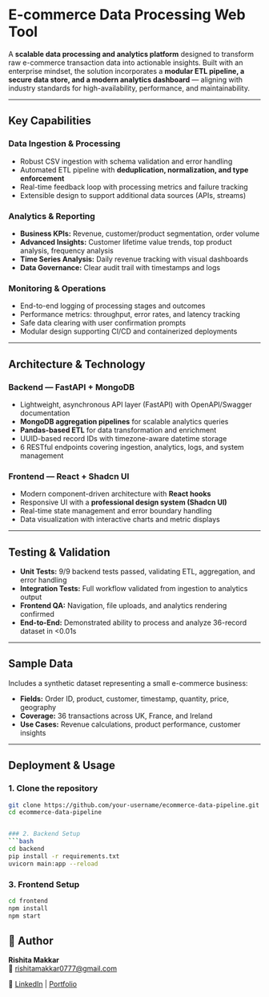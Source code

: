 # E-commerce Data Processing Web Tool  

A **scalable data processing and analytics platform** designed to transform raw e-commerce transaction data into actionable insights. Built with an enterprise mindset, the solution incorporates a **modular ETL pipeline, a secure data store, and a modern analytics dashboard** — aligning with industry standards for high-availability, performance, and maintainability.  

---

## Key Capabilities  

### Data Ingestion & Processing  
- Robust CSV ingestion with schema validation and error handling  
- Automated ETL pipeline with **deduplication, normalization, and type enforcement**  
- Real-time feedback loop with processing metrics and failure tracking  
- Extensible design to support additional data sources (APIs, streams)  

### Analytics & Reporting  
- **Business KPIs:** Revenue, customer/product segmentation, order volume  
- **Advanced Insights:** Customer lifetime value trends, top product analysis, frequency analysis  
- **Time Series Analysis:** Daily revenue tracking with visual dashboards  
- **Data Governance:** Clear audit trail with timestamps and logs  

### Monitoring & Operations  
- End-to-end logging of processing stages and outcomes  
- Performance metrics: throughput, error rates, and latency tracking  
- Safe data clearing with user confirmation prompts  
- Modular design supporting CI/CD and containerized deployments  

---

## Architecture & Technology  

### Backend — **FastAPI + MongoDB**  
- Lightweight, asynchronous API layer (FastAPI) with OpenAPI/Swagger documentation  
- **MongoDB aggregation pipelines** for scalable analytics queries  
- **Pandas-based ETL** for data transformation and enrichment  
- UUID-based record IDs with timezone-aware datetime storage  
- 6 RESTful endpoints covering ingestion, analytics, logs, and system management  

### Frontend — **React + Shadcn UI**  
- Modern component-driven architecture with **React hooks**  
- Responsive UI with a **professional design system (Shadcn UI)**  
- Real-time state management and error boundary handling  
- Data visualization with interactive charts and metric displays  

---

## Testing & Validation  

- **Unit Tests:** 9/9 backend tests passed, validating ETL, aggregation, and error handling  
- **Integration Tests:** Full workflow validated from ingestion to analytics output  
- **Frontend QA:** Navigation, file uploads, and analytics rendering confirmed  
- **End-to-End:** Demonstrated ability to process and analyze 36-record dataset in <0.01s  

---

## Sample Data  

Includes a synthetic dataset representing a small e-commerce business:  
- **Fields:** Order ID, product, customer, timestamp, quantity, price, geography  
- **Coverage:** 36 transactions across UK, France, and Ireland  
- **Use Cases:** Revenue calculations, product performance, customer insights  

---

## Deployment & Usage  

### 1. Clone the repository  
```bash
git clone https://github.com/your-username/ecommerce-data-pipeline.git
cd ecommerce-data-pipeline


### 2. Backend Setup
```bash
cd backend
pip install -r requirements.txt
uvicorn main:app --reload
```

### 3. Frontend Setup
```bash
cd frontend
npm install
npm start
```

## 👤 Author  

**Rishita Makkar**  
📧 [rishitamakkar0777@gmail.com](mailto:rishitamakkar0777@gmail.com)  

🔗 [LinkedIn](https://www.linkedin.com/in/rishita-makkar-256851291/) | [Portfolio](https://portfolio-five-drab-74.vercel.app/)

